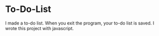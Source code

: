 # To-Do-List
I made a to-do list. When you exit the program, your to-do list is saved.  I wrote this project with javascript.
